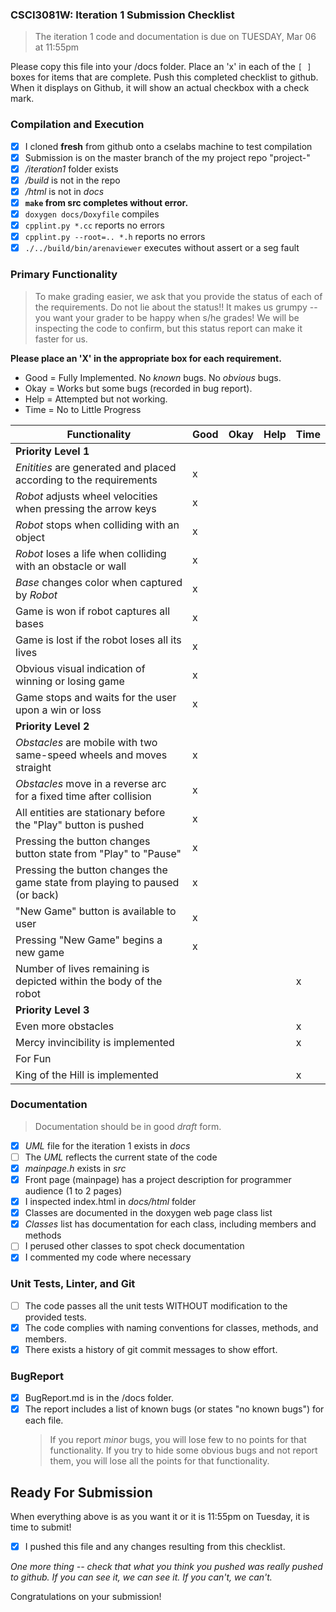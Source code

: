 ### CSCI3081W: Iteration 1 Submission Checklist

> The iteration 1 code and documentation is due on TUESDAY, Mar 06 at 11:55pm

Please copy this file into your /docs folder. Place an 'x' in each of the `[ ]` boxes for items that are complete. Push this completed checklist to github. When it displays on Github, it will show an actual checkbox with a check mark.

### Compilation and Execution

- [x] I cloned **fresh** from github onto a cselabs machine to test compilation
- [x] Submission is on the master branch of the my project repo "project-<username>"
- [x] _/iteration1_ folder exists
- [x] _/build_ is not in the repo
- [x] _/html_ is not in _docs_
- [x] **__`make` from src completes without error.__**
- [x] `doxygen docs/Doxyfile` compiles
- [x] `cpplint.py *.cc` reports no errors
- [x] `cpplint.py --root=.. *.h` reports no errors
- [x] `./../build/bin/arenaviewer` executes without assert or a seg fault

### Primary Functionality

> To make grading easier, we ask that you provide the status of each of the requirements. Do not lie about the status!! It makes us grumpy -- you want your grader to be happy when s/he grades! We will be inspecting the code to confirm,
but this status report can make it faster for us.

**__Please place an 'X' in the appropriate box for each requirement.__**
- Good = Fully Implemented. No _known_ bugs. No _obvious_ bugs.
- Okay = Works but some bugs (recorded in bug report).
- Help = Attempted but not working.
- Time = No to Little Progress

| Functionality | Good | Okay | Help | Time |
| -------- | -------- | -------- | -------- | --------- |
| **__Priority Level 1__** | 
| _Enitities_ are generated and placed according to the requirements | x|  |  |  |
| _Robot_ adjusts wheel velocities when pressing the arrow keys | x|  |  |  |
| _Robot_ stops when colliding with an object | x|  |  |  |
| _Robot_ loses a life when colliding with an obstacle or wall | x|  |  |  |
| _Base_ changes color when captured by _Robot_ | x|  |  |  |
| Game is won if robot captures all bases | x|  |  |  |
| Game is lost if the robot loses all its lives | x|  |  |  |
| Obvious visual indication of winning or losing game | x|  |  |  |
| Game stops and waits for the user upon a win or loss | x|  |  |   |
| **__Priority Level 2__** |
| _Obstacles_ are mobile with two same-speed wheels and moves straight | x|  |  |   |
| _Obstacles_ move in a reverse arc for a fixed time after collision | x|  |  |   |
| All entities are stationary before the "Play" button is pushed | x|  |  |   |
| Pressing the button changes button state from "Play" to "Pause" | x|  |  |   |
| Pressing the button changes the game state from playing to paused (or back) | x|  |  |  |
| "New Game" button is available to user | x|  |  |  |
| Pressing "New Game" begins a new game | x|  |  |  |
| Number of lives remaining is depicted within the body of the robot |  |  |  |  x|
| **__Priority Level 3__** |
| Even more obstacles |  |  |  |  x|
| Mercy invincibility is implemented |  |  |  |  x|
| For Fun | 
| King of the Hill is implemented |  |  |  |  x|

### Documentation
> Documentation should be in good _draft_ form.

- [x] _UML_ file for the iteration 1 exists in _docs_
- [ ] The _UML_ reflects the current state of the code
- [x] _mainpage.h_ exists in _src_
- [x] Front page (mainpage) has a project description for programmer audience (1 to 2 pages)
- [x] I inspected index.html in _docs/html_ folder
- [x] Classes are documented in the doxygen web page class list
- [x] _Classes_ list has documentation for each class, including members and methods
- [ ] I perused other classes to spot check documentation
- [x] I commented my code where necessary

### Unit Tests, Linter, and Git
- [ ] The code passes all the unit tests WITHOUT modification to the provided tests.
- [x] The code complies with naming conventions for classes, methods, and members.
- [x] There exists a history of git commit messages to show effort.

### BugReport
- [x] BugReport.md is in the /docs folder.
- [x] The report includes a list of known bugs (or states "no known bugs") for each file.
  > If you report _minor_ bugs, you will lose few to no points for that functionality.
  > If you try to hide some obvious bugs and not report them, you will lose all the points for that functionality.

## Ready For Submission

When everything above is as you want it or it is 11:55pm on Tuesday, it is time to submit!

- [x] I pushed this file and any changes resulting from this checklist.

_One more thing -- check that what you think you pushed was really pushed to github. If you can see it, we can see it. If you can't, we can't._

Congratulations on your submission!

